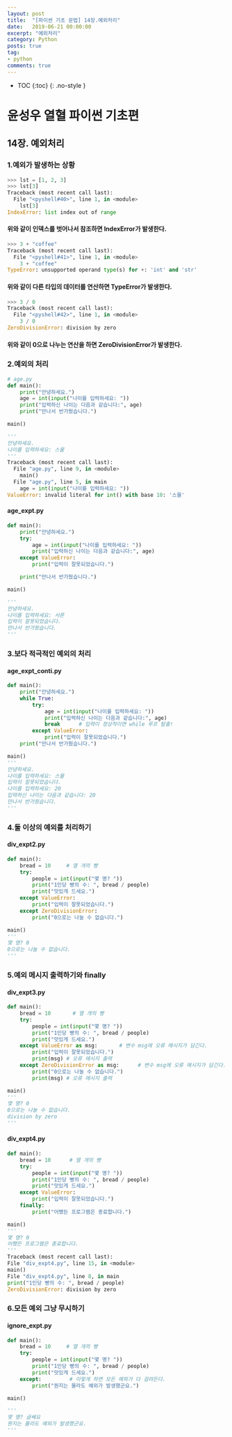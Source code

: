```yaml
---
layout: post
title:  "[파이썬 기초 문법] 14장.예외처리"
date:   2019-06-21 00:00:00
excerpt: "예외처리"
category: Python
posts: true
tag:
- python
comments: true
---
```


* TOC
{:toc}
{: .no-style }

# 윤성우 열혈 파이썬 기초편
## 14장. 예외처리
### 1.예외가 발생하는 상황
~~~ python
>>> lst = [1, 2, 3]
>>> lst[3]
Traceback (most recent call last):
  File "<pyshell#40>", line 1, in <module>
    lst[3]
IndexError: list index out of range
~~~
#### 위와 같이 인덱스를 벗어나서 참조하면 IndexError가 발생한다.

~~~ python
>>> 3 + "coffee"
Traceback (most recent call last):
  File "<pyshell#41>", line 1, in <module>
    3 + "coffee"
TypeError: unsupported operand type(s) for +: 'int' and 'str'
~~~
#### 위와 같이 다른 타입의 데이터를 연산하면 TypeError가 발생한다.

~~~ python
>>> 3 / 0
Traceback (most recent call last):
  File "<pyshell#42>", line 1, in <module>
    3 / 0
ZeroDivisionError: division by zero
~~~
#### 위와 같이 0으로 나누는 연산을 하면 ZeroDivisionError가 발생한다.

### 2.예외의 처리
~~~ python
# age.py
def main():
	print("안녕하세요.")
	age = int(input("나이를 입력하세요: "))
	print("입력하신 나이는 다음과 같습니다:", age)
	print("만나서 반가웠습니다.")

main()

'''
안녕하세요.
나이를 입력하세요: 스물
'''
Traceback (most recent call last):
  File "age.py", line 9, in <module>
    main()
  File "age.py", line 5, in main
    age = int(input("나이를 입력하세요: "))
ValueError: invalid literal for int() with base 10: '스물'
~~~

#### age_expt.py
~~~ python
def main():
	print("안녕하세요.")
	try:
		age = int(input("나이를 입력하세요: "))
		print("입력하신 나이는 다음과 같습니다:", age)
	except ValueError:
		print("입력이 잘못되었습니다.")

	print("만나서 반가웠습니다.")

main()

'''
안녕하세요.
나이를 입력하세요: 서른
입력이 잘못되었습니다.
만나서 반가웠습니다.
'''
~~~

### 3.보다 적극적인 예외의 처리
#### age_expt_conti.py
~~~ python
def main():
	print("안녕하세요.")
	while True:
		try:
			age = int(input("나이를 입력하세요: "))
			print("입력하신 나이는 다음과 같습니다:", age)
			break 	   # 입력이 정상적이면 while 루프 탈출!
		except ValueError:
			print("입력이 잘못되었습니다.")
	print("만나서 반가웠습니다.")

main()
'''
안녕하세요.
나이를 입력하세요: 스물
입력이 잘못되었습니다.
나이를 입력하세요: 20
입력하신 나이는 다음과 같습니다: 20
만나서 반가웠습니다.
'''
~~~

### 4.둘 이상의 예외를 처리하기
#### div_expt2.py
~~~ python
def main():
	bread = 10     # 열 개의 빵
	try:
		people = int(input("몇 명? "))
		print("1인당 빵의 수: ", bread / people)
		print("맛있게 드세요.")
	except ValueError:
		print("입력이 잘못되었습니다.")
	except ZeroDivisionError:
		print("0으로는 나눌 수 없습니다.")

main()
'''
몇 명? 0
0으로는 나눌 수 없습니다.
'''
~~~

### 5.예외 메시지 출력하기와 finally
#### div_expt3.py
~~~ python
def main():
	bread = 10       # 열 개의 빵
	try:
		people = int(input("몇 명? "))
		print("1인당 빵의 수: ", bread / people)
		print("맛있게 드세요.")
	except ValueError as msg: 		# 변수 msg에 오류 메시지가 담긴다.
		print("입력이 잘못되었습니다.")
		print(msg) # 오류 메시지 출력
	except ZeroDivisionError as msg: 	  # 변수 msg에 오류 메시지가 담긴다.
		print("0으로는 나눌 수 없습니다.")
		print(msg) # 오류 메시지 출력

main()
'''
몇 명? 0
0으로는 나눌 수 없습니다.
division by zero
'''
~~~

#### div_expt4.py
~~~ python
def main():
	bread = 10      # 열 개의 빵
	try:
		people = int(input("몇 명? "))
		print("1인당 빵의 수: ", bread / people)
		print("맛있게 드세요.")
	except ValueError:
		print("입력이 잘못되었습니다.")
	finally:
		print("어쨌든 프로그램은 종료합니다.")

main()
'''
몇 명? 0
어쨌든 프로그램은 종료합니다.
'''
Traceback (most recent call last):
File "div_expt4.py", line 15, in <module>
main()
File "div_expt4.py", line 8, in main
print("1인당 빵의 수: ", bread / people)
ZeroDivisionError: division by zero
~~~

### 6.모든 예외 그냥 무시하기
#### ignore_expt.py
~~~ python
def main():
	bread = 10     # 열 개의 빵
	try:
		people = int(input("몇 명? "))
		print("1인당 빵의 수: ", bread / people)
		print("맛있게 드세요.")
	except: 		# 이렇게 하면 모든 예외가 다 걸려든다.
		print("뭔지는 몰라도 예외가 발생했군요.")

main()

'''
몇 명? 글쎄요
뭔지는 몰라도 예외가 발생했군요.
'''
~~~
